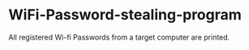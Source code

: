 # WiFi-Password-stealing-program
All registered Wi-fi Passwords from a target computer are printed.
